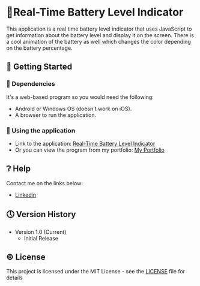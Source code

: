 # 🔋Real-Time Battery Level Indicator

This application is a real time battery level indicator that uses JavaScript to get information about the battery level and display it on the screen. There is a cool animation of the battery as well which changes the color depending on the battery percentage.

## 🔧 Getting Started

### 📍 Dependencies

It's a web-based program so you would need the following:

* Android or Windows OS (doesn't work on iOS).
* A browser to run the application.

### 📍 Using the application

* Link to the application: [Real-Time Battery Level Indicator](https://saimcode.github.io/live-battery-indicator/)
* Or you can view the program from my portfolio: [My Portfolio](https://saimcode.github.io/myportfolio/)

## ❔ Help

Contact me on the links below:
* [Linkedin](https://www.linkedin.com/in/saim-qureshi-703060234?original_referer=https%3A%2F%2Fsaimcode.github.io%2F)

## 🕔 Version History

* Version 1.0 (Current)
    * Initial Release

## ©️ License

This project is licensed under the MIT License - see the [LICENSE](LICENSE) file for details
